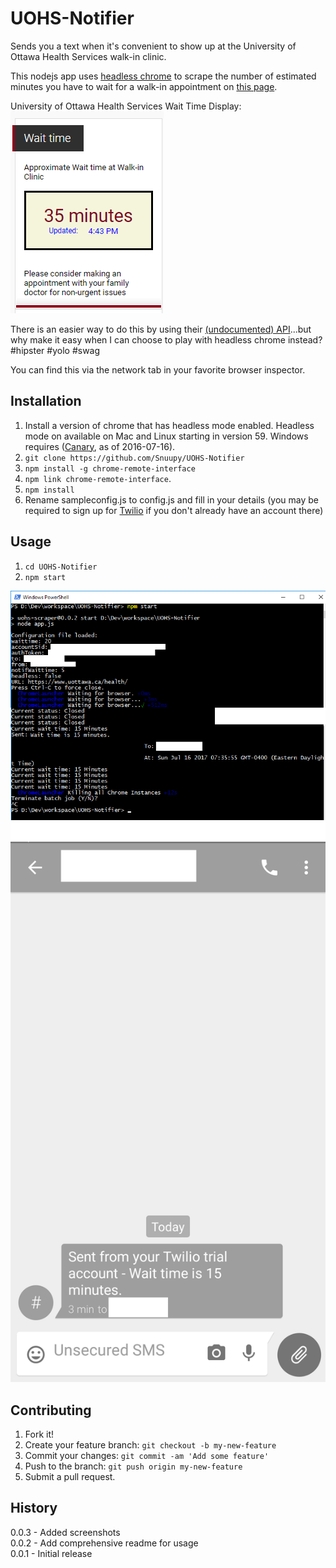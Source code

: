 # UOHS-Notifier

Sends you a text when it's convenient to show up at the University of Ottawa Health Services walk-in clinic.

This nodejs app uses [headless chrome](https://developers.google.com/web/updates/2017/04/headless-chrome) to scrape the number of estimated minutes you have to wait for a walk-in appointment on [this page](https://www.uottawa.ca/health/).

University of Ottawa Health Services Wait Time Display:
![UOHS Display](/screenshots/uohs.png?raw=true "UOHS Wait Time Checker")

There is an easier way to do this by using their [(undocumented) API](https://app.cliniconex.com/walkinstats?pid=co-b22fc6be-efba-4c71-9b88-45c9171b6f83&locale=en&token=jkrt54gtOU&hosturl=https://www.uottawa.ca/health/&callback=__gwt_jsonp__.P0.onSuccess)...but why make it easy when I can choose to play with headless chrome instead? #hipster #yolo #swag

You can find this via the network tab in your favorite browser inspector.

## Installation
1. Install a version of chrome that has headless mode enabled. Headless mode on available on Mac and Linux starting in version 59. Windows requires ([Canary](https://www.google.com/chrome/browser/canary.html), as of 2016-07-16).
1. `git clone https://github.com/Snuupy/UOHS-Notifier`
1. `npm install -g chrome-remote-interface`
1. `npm link chrome-remote-interface`.
1. `npm install`
1. Rename sampleconfig.js to config.js and fill in your details (you may be required to sign up for [Twilio](https://www.twilio.com/) if you don't already have an account there)


## Usage
1. `cd UOHS-Notifier`
2. `npm start`

![Server screenshot](/screenshots/server.png?raw=true "Server Screenshot")
![Text screenshot](/screenshots/SMS.png?raw=true "Text Screenshot")


## Contributing

1. Fork it!
2. Create your feature branch: `git checkout -b my-new-feature`
3. Commit your changes: `git commit -am 'Add some feature'`
4. Push to the branch: `git push origin my-new-feature`
5. Submit a pull request.

## History

0.0.3 - Added screenshots  
0.0.2 - Add comprehensive readme for usage  
0.0.1 - Initial release
